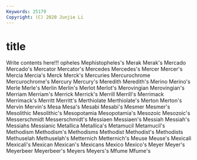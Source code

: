 ```yaml
---
Keywords: 25179
Copyright: (C) 2020 Junjie Li
---
```


# title

Write contents here!!!
opheles
Mephistopheles's 
Merak 
Merak's 
Mercado 
Mercado's 
Mercator 
Mercator's 
Mercedes 
Mercedes's 
Mercer
Mercer's 
Mercia 
Mercia's 
Merck 
Merck's 
Mercuries 
Mercurochrome 
Mercurochrome's 
Mercury 
Mercury's
Meredith 
Meredith's 
Merino 
Merino's 
Merle 
Merle's 
Merlin 
Merlin's 
Merlot 
Merlot's
Merovingian 
Merovingian's 
Merriam 
Merriam's 
Merrick 
Merrick's 
Merrill 
Merrill's 
Merrimack 
Merrimack's
Merritt 
Merritt's 
Merthiolate 
Merthiolate's 
Merton 
Merton's 
Mervin 
Mervin's 
Mesa 
Mesa's
Mesabi 
Mesabi's 
Mesmer 
Mesmer's 
Mesolithic 
Mesolithic's 
Mesopotamia 
Mesopotamia's 
Mesozoic 
Mesozoic's
Messerschmidt 
Messerschmidt's 
Messiaen 
Messiaen's 
Messiah 
Messiah's 
Messiahs 
Messianic 
Metallica 
Metallica's
Metamucil 
Metamucil's 
Methodism 
Methodism's 
Methodisms 
Methodist 
Methodist's 
Methodists 
Methuselah 
Methuselah's
Metternich 
Metternich's 
Meuse 
Meuse's 
Mexicali 
Mexicali's 
Mexican 
Mexican's 
Mexicans 
Mexico
Mexico's 
Meyer 
Meyer's 
Meyerbeer 
Meyerbeer's 
Meyers 
Meyers's 
Mfume 
Mfume's 
